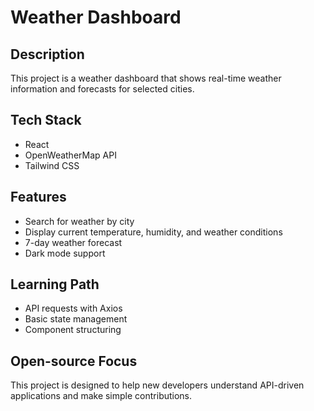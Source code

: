 # Weather Dashboard

## Description
This project is a weather dashboard that shows real-time weather information and forecasts for selected cities.

## Tech Stack
- React
- OpenWeatherMap API
- Tailwind CSS

## Features
- Search for weather by city
- Display current temperature, humidity, and weather conditions
- 7-day weather forecast
- Dark mode support

## Learning Path
- API requests with Axios
- Basic state management
- Component structuring

## Open-source Focus
This project is designed to help new developers understand API-driven applications and make simple contributions.
